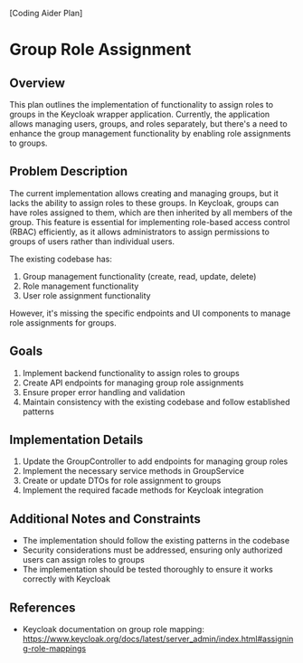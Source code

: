 [Coding Aider Plan]

# Group Role Assignment

## Overview
This plan outlines the implementation of functionality to assign roles to groups in the Keycloak wrapper application. Currently, the application allows managing users, groups, and roles separately, but there's a need to enhance the group management functionality by enabling role assignments to groups.

## Problem Description
The current implementation allows creating and managing groups, but it lacks the ability to assign roles to these groups. In Keycloak, groups can have roles assigned to them, which are then inherited by all members of the group. This feature is essential for implementing role-based access control (RBAC) efficiently, as it allows administrators to assign permissions to groups of users rather than individual users.

The existing codebase has:
1. Group management functionality (create, read, update, delete)
2. Role management functionality
3. User role assignment functionality

However, it's missing the specific endpoints and UI components to manage role assignments for groups.

## Goals
1. Implement backend functionality to assign roles to groups
2. Create API endpoints for managing group role assignments
3. Ensure proper error handling and validation
4. Maintain consistency with the existing codebase and follow established patterns

## Implementation Details
1. Update the GroupController to add endpoints for managing group roles
2. Implement the necessary service methods in GroupService
3. Create or update DTOs for role assignment to groups
4. Implement the required facade methods for Keycloak integration

## Additional Notes and Constraints
- The implementation should follow the existing patterns in the codebase
- Security considerations must be addressed, ensuring only authorized users can assign roles to groups
- The implementation should be tested thoroughly to ensure it works correctly with Keycloak

## References
- Keycloak documentation on group role mapping: https://www.keycloak.org/docs/latest/server_admin/index.html#assigning-role-mappings

